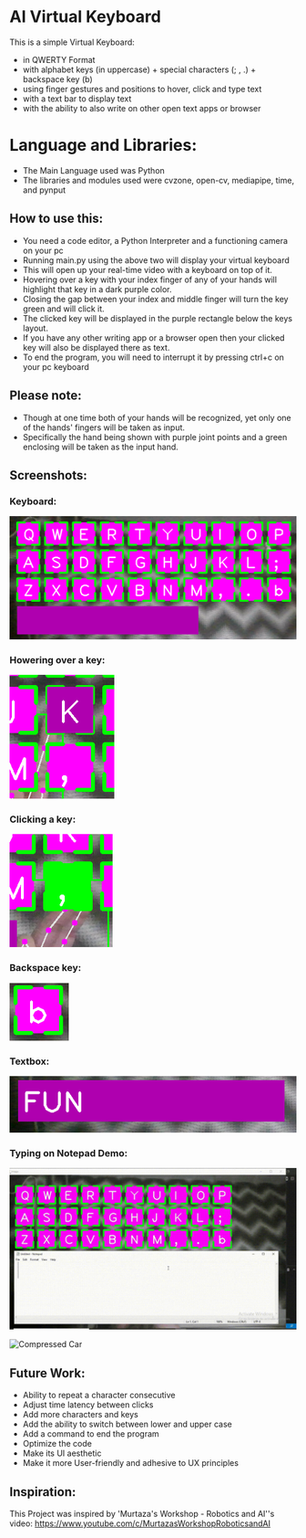 # AI Virtual Keyboard

This is a simple Virtual Keyboard:
- in QWERTY Format
- with alphabet keys (in uppercase) + special characters (; , .) + backspace key (b)
- using finger gestures and positions to hover, click and type text
- with a text bar to display text
- with the ability to also write on other open text apps or browser

# Language and Libraries:
- The Main Language used was Python
- The libraries and modules used were cvzone, open-cv, mediapipe, time, and pynput

## How to use this:
- You need a code editor, a Python Interpreter and a functioning camera on your pc
- Running main.py using the above two will display your virtual keyboard
- This will open up your real-time video with a keyboard on top of it.
- Hovering over a key with your index finger of any of your hands will highlight that key in a dark purple color.
- Closing the gap between your index and middle finger will turn the key green and will click it.
- The clicked key will be displayed in the purple rectangle below the keys layout.
- If you have any other writing app or a browser open then your clicked key will also be displayed there as text.
- To end the program, you will need to interrupt it by pressing ctrl+c on your pc keyboard

## Please note:
- Though at one time both of your hands will be recognized, yet only one of the hands' fingers will be taken as input.
- Specifically the hand being shown with purple joint points and a green enclosing will be taken as the input hand.

## Screenshots:
### Keyboard:
![Keyboard](https://github.com/batool-ahmed/AI-Virtual-Keyboard/blob/main/images/keyboard.PNG)
### Howering over a key:
![Hover](https://github.com/batool-ahmed/AI-Virtual-Keyboard/blob/main/images/hover.PNG)
### Clicking a key: 
![Click](https://github.com/batool-ahmed/AI-Virtual-Keyboard/blob/main/images/click.PNG)
### Backspace key:
![Backspace](https://github.com/batool-ahmed/AI-Virtual-Keyboard/blob/main/images/back-key.PNG)
### Textbox:
![Textbox](https://github.com/batool-ahmed/AI-Virtual-Keyboard/blob/main/images/text.PNG)
### Typing on Notepad Demo:
![Notepad Demo](https://github.com/batool-ahmed/AI-Virtual-Keyboard/blob/main/images/notepad-demo-short.gif)

<img src="https://github.com/batool-ahmed/AI-Virtual-Keyboard/blob/main/images/notepad-demo.gif" alt="Compressed Car" width="400" >

## Future Work:
- Ability to repeat a character consecutive
- Adjust time latency between clicks
- Add more characters and keys
- Add the ability to switch between lower and upper case
- Add a command to end the program
- Optimize the code
- Make its UI aesthetic
- Make it more User-friendly and adhesive to UX principles

## Inspiration:
This Project was inspired by 'Murtaza's Workshop - Robotics and AI''s video: https://www.youtube.com/c/MurtazasWorkshopRoboticsandAI

